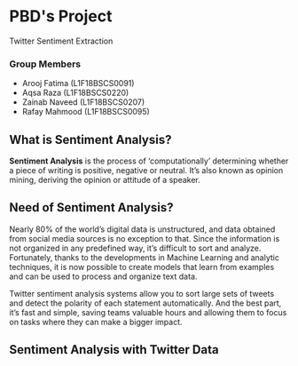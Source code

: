 # PBD's Project

<p>Twitter Sentiment Extraction</p>

### Group Members

- Arooj Fatima   (L1F18BSCS0091)
- Aqsa Raza      (L1F18BSCS0220)
- Zainab Naveed  (L1F18BSCS0207)
- Rafay Mahmood  (L1F18BSCS0095)

## What is Sentiment Analysis?
<p><b>Sentiment Analysis</b> is the process of ‘computationally’ determining whether a piece of writing is positive, negative or neutral. It’s also known as opinion mining, deriving the opinion or attitude of a speaker.</p>

## Need of Sentiment Analysis?

<p>Nearly 80% of the world’s digital data is unstructured, and data obtained from social media sources is no exception to that. Since the information is not organized in any predefined way, it’s difficult to sort and analyze. Fortunately, thanks to the developments in Machine Learning and analytic techniques, it is now possible to create models that learn from examples and can be used to process and organize text data.</p>

<p>Twitter sentiment analysis systems allow you to sort large sets of tweets and detect the polarity of each statement automatically. And the best part, it’s fast and simple, saving teams valuable hours and allowing them to focus on tasks where they can make a bigger impact.</p>


## Sentiment Analysis with Twitter Data
